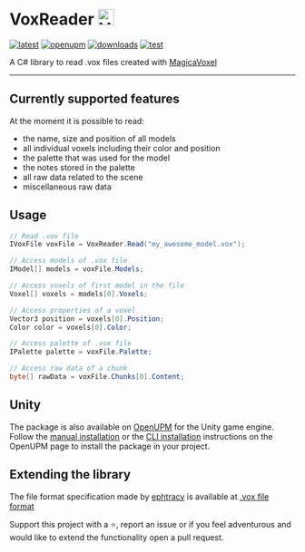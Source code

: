 # VoxReader <img src="https://media.githubusercontent.com/media/sandrofigo/VoxReader/main/images/icon.png" alt="VoxReader Icon" width="28" style="margin: -4 0;">

[![latest](https://img.shields.io/nuget/v/VoxReader)](https://www.nuget.org/packages/VoxReader/)
[![openupm](https://img.shields.io/npm/v/com.sandrofigo.voxreader?label=openupm&registry_uri=https://package.openupm.com)](https://openupm.com/packages/com.sandrofigo.voxreader/)
[![downloads](https://img.shields.io/nuget/dt/VoxReader?color=blue)](https://www.nuget.org/packages/VoxReader/)
[![test](https://github.com/sandrofigo/VoxReader/actions/workflows/test.yml/badge.svg)](https://github.com/sandrofigo/VoxReader/actions/workflows/test.yml)

A C# library to read .vox files created with [MagicaVoxel](https://ephtracy.github.io/index.html?page=mv_main)

---

## Currently supported features

At the moment it is possible to read:
- the name, size and position of all models
- all individual voxels including their color and position
- the palette that was used for the model
- the notes stored in the palette
- all raw data related to the scene
- miscellaneous raw data

## Usage

```csharp
// Read .vox file
IVoxFile voxFile = VoxReader.Read("my_awesome_model.vox");

// Access models of .vox file
IModel[] models = voxFile.Models;

// Access voxels of first model in the file
Voxel[] voxels = models[0].Voxels;

// Access properties of a voxel
Vector3 position = voxels[0].Position;
Color color = voxels[0].Color;

// Access palette of .vox file
IPalette palette = voxFile.Palette;

// Access raw data of a chunk
byte[] rawData = voxFile.Chunks[0].Content;
```

## Unity

The package is also available on [OpenUPM](https://openupm.com/packages/com.sandrofigo.voxreader/) for the Unity game engine.
Follow the [manual installation](https://openupm.com/packages/com.sandrofigo.voxreader/?subPage=readme#modal-manualinstallation) or the [CLI installation](https://openupm.com/packages/com.sandrofigo.voxreader/?subPage=readme#modal-commandlinetool) instructions on the OpenUPM page to install the package in your project.

## Extending the library

The file format specification made by [ephtracy](https://github.com/ephtracy) is available at [.vox file format](https://github.com/ephtracy/voxel-model)

Support this project with a ⭐️, report an issue or if you feel adventurous and would like to extend the functionality open a pull request.
